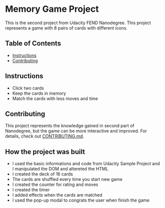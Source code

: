 # Memory Game Project

This is the second project from Udacity FEND Nanodegree. This project represents a game with 8 pairs of cards with different icons. 

## Table of Contents

* [Instructions](#instructions)
* [Contributing](#contributing)

## Instructions

* Click two cards
* Keep the cards in memory
* Match the cards with less moves and time

## Contributing

This project represents the knowledge gained in second part of Nanodegree, but the game can be more interactive and improved.
For details, check out [CONTRIBUTING.md](CONTRIBUTING.md).

## How the project was built
* I used the basic informations and code from Udacity Sample Project and I manipulated the DOM and altereted the HTML
* I created the deck of 16 cards
* The cards are shuffled every time you start new game
* I created the counter for rating and moves
* I created the timer
* I added effects when the cards are matched
* I used the pop-up modal to congrats the user when finish the game

